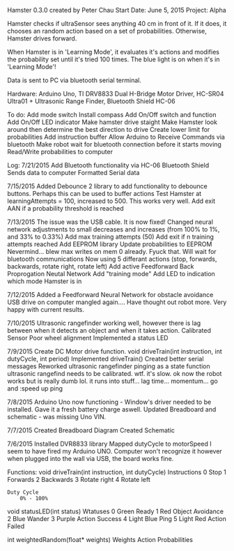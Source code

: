 Hamster 0.3.0 created by Peter Chau
Start Date: June 5, 2015
Project: Alpha

Hamster checks if ultraSensor sees anything 40 cm in front of it. If it does, it chooses an random action based on a set of probabilities. Otherwise, Hamster drives forward. 

When Hamster is in 'Learning Mode', it evaluates it's actions and modifies the probability set until it's tried 100 times. The blue light is on when it's in 'Learning Mode'!

Data is sent to PC via bluetooth serial terminal.

Hardware: Arduino Uno, TI DRV8833 Dual H-Bridge Motor Driver, HC-SR04 Ultra01 + Ultrasonic Range Finder, Bluetooth Shield HC-06

To do:
Add mode switch
Install compass
Add On/Off switch and function
Add On/Off LED indicator
Make hamster drive staight
Make Hamster look around then determine the best direction to drive
Create lower limit for probabilities
Add instruction buffer
Allow Arduino to Receive Commands via bluetooth
Make robot wait for bluetooth connection before it starts moving
Read/Write probabilities to computer

Log:
7/21/2015
Add Bluetooth functionality via HC-06 Bluetooth Shield
	Sends data to computer
	Formatted Serial data

7/15/2015
Added Debounce 2 library to add functionality to debounce buttons. Perhaps this can be used to buffer actions
Test Hamster at learningAttempts = 100, increased to 500. This works very well.
Add exit AAN if a probability threshold is reached

7/13/2015
The issue was the USB cable. It is now fixed!
Changed neural network adjustments to small decreases and increases (from 100% to 1%, and 33% to 0.33%)
Add max training attempts (50)
  Add exit if n training attempts reached
Add EEPROM library
  Update probabilities to EEPROM
  Nevermind... blew max writes on mem 0 already. Fyuck that. Will wait for bluetooth communications
Now using 5 differant actions (stop, forwards, backwards, rotate right, rotate left)
Add active Feedforward Back Proprogation Neutal Network
  Add "training mode"
  Add LED to indication which mode Hamster is in

7/12/2015
Added a Feedforward Neural Network for obstacle avoidance
USB drive on computer mangled again.... Have thought out robot more. Very happy with current results.

7/10/2015
Ultrasonic rangefinder working well, however there is lag between when it detects an object and when it takes action.
  Calibrated Sensor
Poor wheel alignment
Implemented a status LED

7/9/2015
Create DC Motor drive function. void driveTrain(int instruction, int dutyCycle, int period)
Implemented driveTrain()
Created better serial messages
Reworked ultrasonic rangefinder pinging as a state function
ultrasonic rangefind needs to be calibrated. wtf. it's slow.
ok now the robot works but is really dumb lol. it runs into stuff... lag time... momentum... go and :speed up ping

7/8/2015
Arduino Uno now functioning - Window's driver needed to be installed. Gave it a fresh battery charge aswell.
Updated Breadboard and schematic - was missing Uno VIN.

7/7/2015
Created Breadboard Diagram
Created Schematic

7/6/2015
Installed DVR8833 library
Mapped dutyCycle to motorSpeed
I seem to have fired my Arduino UNO. Computer won't recognize it however when plugged into the wall via USB, the board works fine.

Functions:
void driveTrain(int instruction, int dutyCycle)
	Instructions
		0	Stop
		1	Forwards
		2	Backwards
		3	Rotate right
		4	Rotate left

	Duty Cycle
		0% - 100%

void statusLED(int status)
	Wtatuses
		0	Green		Ready
		1	Red 		Object Avoidance
		2	Blue 		Wander
		3	Purple		Action Success
		4	Light Blue 	Ping
		5	Light Red 	Action Failed

int weightedRandom(float* weights)
	Weights
		Action Probabilities
